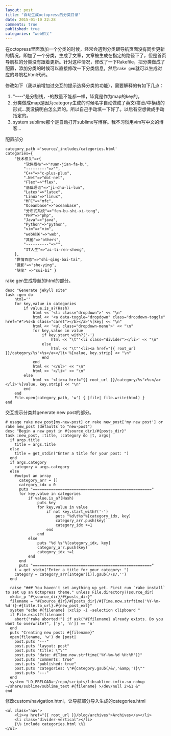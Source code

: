 ```yaml
---
layout: post
title: "自动生成octopress的分类目录"
date: 2015-01-10 22:28
comments: true
published: true
categories: "web相关"
---
```

  在octopress里面添加一个分类的时候，经常会遇到分类跟导航页面没有同步更新的情况，即加了一个分类，生成了文章，文章被生成在指定的路径下了，但是首页导航栏的分类没有跟着更新。针对这种情况，修改了一下Rakefile，把分类做成了配置，添加分类的时候可以直接修改一下分类信息，然后`rake gen`就可以生成对应的导航栏html代码。

  修改如下（我以前增加过交互的提示选择分类的功能），需要解释的有如下几点：

  1. "----"是分割线，-的数量不能都一样，毕竟是作为map的key的。
  2. 分类做成map是因为category生成的时候名字自动做成了英文/拼音/中横线的形式...我没搞明白怎么弄的。所以自己手动填一下好了。以后有空想做成手动指定的。
  3. system sublime那个是自动打开sublime写博客。我不习惯用vim写中文的博客...

<!--more-->
  
  配置部分

	category_path ='source/_includes/categories.html'
	categories={
	    "技术相关"=>{
	        "软件发布"=>"ruan-jian-fa-bu",
	        "---------"=>"",
	        "C++"=>"c-plus-plus",
	        ".Net"=>"dot-net",
	        "Flex"=>"flex",
	        "基础理论"=>"ji-chu-li-lun",
	        "Latex"=>"latex",
	        "Linux"=>"linux",
	        "MFC"=>"mfc",
	        "Oceanbase"=>"oceanbase",
	        "分布式系统"=>"fen-bu-shi-xi-tong",
	        "PHP"=>"php",
	        "Java"=>"java",
	        "Python"=>"python",
	        "vim"=>"vim",
	        "web相关"=>"web",
	        "其他"=>"others",
	        "----------"=>"",
	        "IT人生"=>"ai-ti-ren-sheng",
	    },
	    "世情百态"=>"shi-qing-bai-tai",
	    "摄影"=>"she-ying",
	    "随笔" =>"sui-bi" }

  rake gen生成导航的html的部分。

	desc "Generate jekyll site"
	task :gen do
	    html=''
	    for key,value in categories
	        if value.is_a?(Hash)
	            html << '<li class="dropdown">' << "\n"
	            html << '<a data-toggle="dropdown" class="dropdown-toggle" href="#">%s<b class="caret"></b></a>'%[key] << "\n"
	            html << '<ul class="dropdown-menu">' << "\n"
	            for key,value in value
	                if key.start_with?('-')
	                    html << "\t"'<li class="divider"></li>' << "\n"
	                else
	                    html << "\t"'<li><a href="{{ root_url }}/category/%s">%s</a></li>'%[value, key.strip] << "\n"
	                end
	            end
	            html << '</ul>' << "\n"
	            html << '</li>' << "\n"
	        else
	            html << '<li><a href="{{ root_url }}/category/%s">%s</a></li>'%[value, key.strip] << "\n"
	        end
	    end
	    File.open(category_path, 'w') { |file| file.write(html) }
	end

  交互提示分类并generate new post的部分。

	# usage rake new_post[my-new-post] or rake new_post['my new post'] or rake new_post (defaults to "new-post")
	desc "Begin a new post in #{source_dir}/#{posts_dir}"
	task :new_post, :title, :category do |t, args|
	  if args.title
	    title = args.title
	  else
	    title = get_stdin("Enter a title for your post: ")
	  end
	  if args.category
	    category = args.category
	  else
	    #output an array
	      category_arr = []
	      category_idx = 0
	      puts "===================================================="
	      for key,value in categories
	          if value.is_a?(Hash)
	              puts key
	              for key,value in value
	                  if not key.start_with?('-')
	                      puts "%d\t%s"%[category_idx, key]
	                      category_arr.push(key)
	                      category_idx +=1
	                  end
	              end
	          else
	              puts "%d %s"%[category_idx, key]
	              category_arr.push(key)
	              category_idx +=1
	          end
	      end
	      puts "===================================================="
	    i = get_stdin("Enter a title for your category: ")
	    category = category_arr[Integer(i)].gsub(/\s/,'')
	  end

	  raise "### You haven't set anything up yet. First run `rake install` to set up an Octopress theme." unless File.directory?(source_dir)
	  mkdir_p "#{source_dir}/#{posts_dir}"
	  filename = "#{source_dir}/#{posts_dir}/#{Time.now.strftime('%Y-%m-%d')}-#{title.to_url}.#{new_post_ext}"
	  system "echo #{filename} |xclip -i -selection clipboard "
	  if File.exist?(filename)
	    abort("rake aborted!") if ask("#{filename} already exists. Do you want to overwrite?", ['y', 'n']) == 'n'
	  end
	  puts "Creating new post: #{filename}"
	  open(filename, 'w') do |post|
	    post.puts "---"
	    post.puts "layout: post"
	    post.puts "title: \"\""
	    post.puts "date: #{Time.now.strftime('%Y-%m-%d %H:%M')}"
	    post.puts "comments: true"
	    post.puts "published: true"
	    post.puts "categories: \"#{category.gsub(/&/,'&amp;')}\""
	    post.puts "---"
	  end
	  system "LD_PRELOAD=~/repo/scripts/libsublime-imfix.so nohup ~/share/sublime/sublime_text #{filename} >/dev/null 2>&1 &"
	end

  修改custom/navigation.html，让导航部分导入生成的categories.html

	<ul class="nav">
	    <li><a href="{{ root_url }}/blog/archives">Archives</a></li>
	    <li class="divider-vertical"></li>
	    {\% include categories.html \%}
	</ul>


